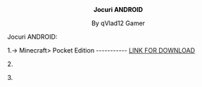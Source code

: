 <html>
<head>
<title>Jocuri Pentru ANDROID</title>
</head>
<body>
<center>
<hl><font color="black"<p><b>Jocuri ANDROID</b></p>
<p>By qVlad12 Gamer</p>                                                                                                  
</center>
<p><text>Jocuri ANDROID:</text></p>
<p><text>1.-> Minecraft> Pocket Edition -----------</text> <a href="https://mega.nz/#!7RBF2S4T!RbHNbNbPSUx0Yck3ljIs8XZmq2x-Rck9to5fsWvirrw">LINK FOR DOWNLOAD</a></p>
<p><text>2.</text></p>
<p><text>3.</text></p>
</body>
</html>
